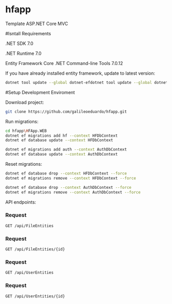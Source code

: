 # hfapp
Template ASP.NET Core MVC

#Isntall Requirements

.NET SDK 7.0

.NET Runtime 7.0

Entity Framework Core .NET Command-line Tools 7.0.12

If you have already installed entity framework, update to latest version:
```bash
dotnet tool update --global dotnet-efdotnet tool update --global dotnet-ef
```

#Setup Development Enviroment

Download project:
```bash
git clone https://github.com/galileoeduardo/hfapp.git
```

Run migrations:
```bash
cd hfapp\HFApp.WEB
dotnet ef migrations add hf --context HFDbContext
dotnet ef database update --context HFDbContext

dotnet ef migrations add auth --context AuthDbContext
dotnet ef database update --context AuthDbContext
```
Reset migrations:
```bash
dotnet ef database drop --context HFDbContext --force
dotnet ef migrations remove --context HFDbContext --force

dotnet ef database drop --context AuthDbContext --force
dotnet ef migrations remove --context AuthDbContext --force
```


API endpoints:

### Request
`GET /api/FileEntities`

### Request
`GET /api/FileEntities/{id}`

### Request
`GET /api/UserEntities`

### Request
`GET /api/UserEntities/{id}`